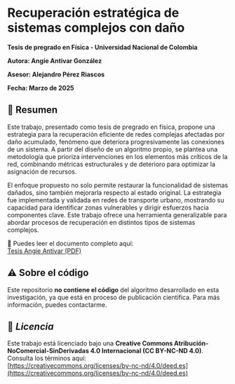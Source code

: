 # Recuperación estratégica de sistemas complejos con daño

**Tesis de pregrado en Física - Universidad Nacional de Colombia**  

**Autora: Angie Antivar González**  

**Asesor: Alejandro Pérez Riascos**  

**Fecha: Marzo de 2025**

## 📘 Resumen

Este trabajo, presentado como tesis de pregrado en física, propone una estrategia para la recuperación eficiente de redes complejas afectadas por daño acumulado, fenómeno que deteriora progresivamente las conexiones de un sistema. A partir del diseño de un algoritmo propio, se plantea una metodología que prioriza intervenciones en los elementos más críticos de la red, combinando métricas estructurales y de deterioro para optimizar la asignación de recursos.

El enfoque propuesto no solo permite restaurar la funcionalidad de sistemas dañados, sino también mejorarla respecto al estado original. La estrategia fue implementada y validada en redes de transporte urbano, mostrando su capacidad para identificar zonas vulnerables y dirigir esfuerzos hacia componentes clave. Este trabajo ofrece una herramienta generalizable para abordar procesos de recuperación en distintos tipos de sistemas complejos.


📄 Puedes leer el documento completo aquí:  
[Tesis Angie Antivar (PDF)](Tesis_Pregrado_Angie_Antivar.pdf)

## ⚠️ Sobre el código

Este repositorio **no contiene el código** del algoritmo desarrollado en esta investigación, ya que está en proceso de publicación científica. Para más información, puedes contactarme.

## 🧾 _Licencia_

Este trabajo está licenciado bajo una **Creative Commons Atribución-NoComercial-SinDerivadas 4.0 Internacional (CC BY-NC-ND 4.0)**.  
Consulta los términos aquí:  
[https://creativecommons.org/licenses/by-nc-nd/4.0/deed.es](https://creativecommons.org/licenses/by-nc-nd/4.0/deed.es)
